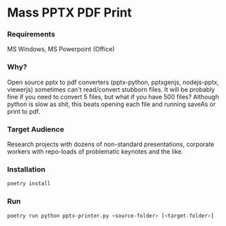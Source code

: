 # Mass PPTX PDF Print

### Requirements

MS Windows, MS Powerpoint (Office)

### Why?

Open source pptx to pdf converters (pptx-python, pptxgenjs, nodejs-pptx, viewerjs) sometimes can't read/convert stubborn files. It will be probably fine if you need to convert 5 files, but what if you have 500 files? Although python is slow as shit, this beats opening each file and running saveAs or print to pdf.

### Target Audience

Research projects with dozens of non-standard presentations, corporate workers with repo-loads of problematic keynotes and the like.

### Installation

```bash
poetry install
```

### Run

```bash
poetry run python pptx-printer.py <source-folder> [<target-folder>]
```
